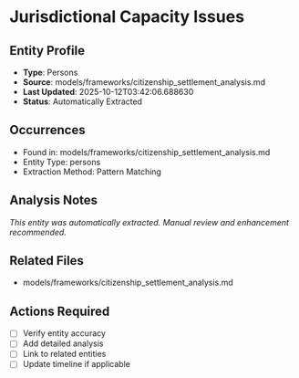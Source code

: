 # Jurisdictional Capacity Issues

## Entity Profile
- **Type**: Persons
- **Source**: models/frameworks/citizenship_settlement_analysis.md
- **Last Updated**: 2025-10-12T03:42:06.688630
- **Status**: Automatically Extracted

## Occurrences
- Found in: models/frameworks/citizenship_settlement_analysis.md
- Entity Type: persons
- Extraction Method: Pattern Matching

## Analysis Notes
*This entity was automatically extracted. Manual review and enhancement recommended.*

## Related Files
- models/frameworks/citizenship_settlement_analysis.md

## Actions Required
- [ ] Verify entity accuracy
- [ ] Add detailed analysis
- [ ] Link to related entities
- [ ] Update timeline if applicable
